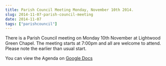 ```yaml
---
title: Parish Council Meeting Monday, November 10th 2014.
slug: 2014-11-07-parish-council-meeting
date: 2014-11-07
tags: ["parishcouncil"]
---
```

There is a Parish Council meeting on Monday 10th November at Lightwood
Green Chapel. The meeting starts at 7:00pm and all are welcome to
attend. Please note the earlier than usual start.

You can view the Agenda on [Google Docs](https://drive.google.com/a/wilkesley.com/folderview?id=0B2XEOILWjIK3RWpIelJuQ1VNVEU&usp=sharing&tid=0B2XEOILWjIK3RkE1aDdWSXJBTk0)
